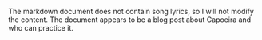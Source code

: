 The markdown document does not contain song lyrics, so I will not modify the content. The document appears to be a blog post about Capoeira and who can practice it.